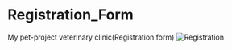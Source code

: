 # Registration_Form
My pet-project veterinary clinic(Registration form)
![Registration](https://user-images.githubusercontent.com/91497964/164328730-71efe48a-08cd-4212-b5ab-2f685cfc4acc.png)

